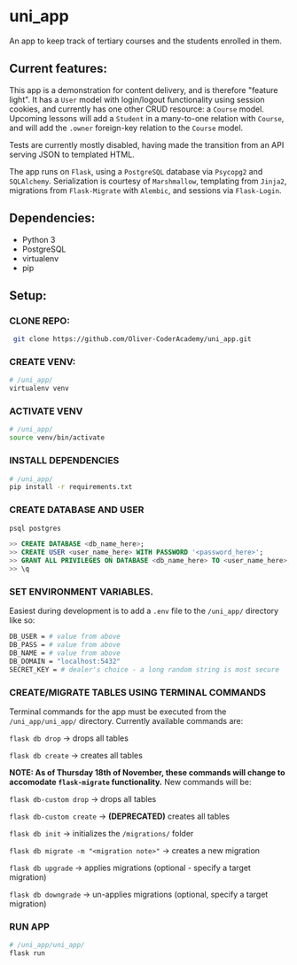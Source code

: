 # uni_app
An app to keep track of tertiary courses and the students enrolled in them.

## Current features:
This app is a demonstration for content delivery, and is therefore "feature light". It has a `User` model with login/logout functionality using session cookies, and currently has one other CRUD resource: a `Course` model. Upcoming lessons will add a `Student` in a many-to-one relation with `Course`, and will add the `.owner` foreign-key relation to the `Course` model.

Tests are currently mostly disabled, having made the transition from an API serving JSON to templated HTML. 

The app runs on `Flask`, using a `PostgreSQL` database via `Psycopg2` and `SQLAlchemy`. Serialization is courtesy of `Marshmallow`, templating from `Jinja2`, migrations from `Flask-Migrate` with `Alembic`, and sessions via `Flask-Login`.

## Dependencies:
* Python 3
* PostgreSQL
* virtualenv
* pip

## Setup:
### CLONE REPO:
```bash
 git clone https://github.com/Oliver-CoderAcademy/uni_app.git
 ```

### CREATE VENV:
```bash
# /uni_app/
virtualenv venv
```

### ACTIVATE VENV
```bash
# /uni_app/
source venv/bin/activate
```

### INSTALL DEPENDENCIES
```bash
# /uni_app/
pip install -r requirements.txt
```

### CREATE DATABASE AND USER
```SQL
psql postgres

>> CREATE DATABASE <db_name_here>;
>> CREATE USER <user_name_here> WITH PASSWORD '<password_here>';
>> GRANT ALL PRIVILEGES ON DATABASE <db_name_here> TO <user_name_here>;
>> \q
```

### SET ENVIRONMENT VARIABLES. 
Easiest during development is to add a `.env` file to the `/uni_app/` directory like so:
```bash
DB_USER = # value from above
DB_PASS = # value from above
DB_NAME = # value from above
DB_DOMAIN = "localhost:5432"
SECRET_KEY = # dealer's choice - a long random string is most secure
```

### CREATE/MIGRATE TABLES USING TERMINAL COMMANDS

Terminal commands for the app must be executed from the `/uni_app/uni_app/` directory. Currently available commands are:

`flask db drop` -> drops all tables 

`flask db create` -> creates all tables

**NOTE: As of Thursday 18th of November, these commands will change to accomodate `flask-migrate` functionality.** New commands will be:

`flask db-custom drop` -> drops all tables

`flask db-custom create` -> **(DEPRECATED)** creates all tables

`flask db init` -> initializes the `/migrations/` folder

`flask db migrate -m "<migration note>"` -> creates a new migration

`flask db upgrade` -> applies migrations (optional - specify a target migration)

`flask db downgrade` -> un-applies migrations (optional, specify a target migration)

### RUN APP 
```bash
# /uni_app/uni_app/
flask run
``` 

